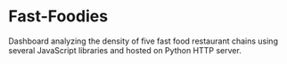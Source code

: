 # Fast-Foodies
Dashboard analyzing the density of five fast food restaurant chains using several JavaScript libraries and hosted on Python HTTP server. 
